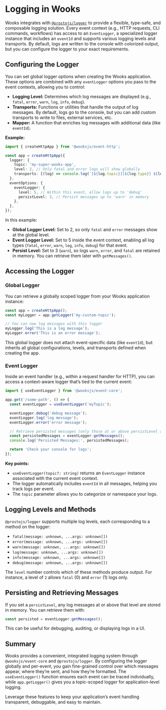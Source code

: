 # Logging in Wooks

Wooks integrates with [`@prostojs/logger`](https://github.com/prostojs/logger) to provide a flexible, type-safe, and composable logging solution. Every event context (e.g., HTTP requests, CLI commands, workflows) has access to an `EventLogger`, a specialized logger instance that includes an `eventId` and supports various logging levels and transports. By default, logs are written to the console with colorized output, but you can configure the logger to your exact requirements.

## Configuring the Logger

You can set global logger options when creating the Wooks application. These options are combined with any `eventLogger` options you pass to the event contexts, allowing you to control:

- **Logging Level:** Determines which log messages are displayed (e.g., `fatal`, `error`, `warn`, `log`, `info`, `debug`).
- **Transports:** Functions or utilities that handle the output of log messages. By default, logs go to the console, but you can add custom transports to write to files, external services, etc.
- **Mapper:** A function that enriches log messages with additional data (like `eventId`).

**Example:**

```ts
import { createHttpApp } from '@wooksjs/event-http';

const app = createHttpApp({
  logger: {
    topic: 'my-super-wooks-app',
    level: 2, // Only fatal and error logs will show globally
    transports: [(log) => console.log(`[${log.topic}][${log.type}] ${log.timestamp}`, ...log.messages)],
  },
  eventOptions: {
    eventLogger: {
      level: 5, // Within this event, allow logs up to 'debug'
      persistLevel: 3, // Persist messages up to 'warn' in memory
    },
  },
});
```

In this example:

- **Global Logger Level:** Set to 2, so only `fatal` and `error` messages show at the global level.
- **Event Logger Level:** Set to 5 inside the event context, enabling all log types (`fatal`, `error`, `warn`, `log`, `info`, `debug`) for that event.
- **Persist Level:** Set to 3 (`warn`), so logs `warn`, `error`, and `fatal` are retained in memory. You can retrieve them later with `getMessages()`.

## Accessing the Logger

### Global Logger

You can retrieve a globally scoped logger from your Wooks application instance:

```ts
const app = createHttpApp();
const myLogger = app.getLogger('my-custom-topic');

// You can now log messages with this logger
myLogger.log('This is a log message');
myLogger.error('This is an error message');
```

This global logger does not attach event-specific data (like `eventId`), but inherits all global configurations, levels, and transports defined when creating the app.

### Event Logger

Inside an event handler (e.g., within a request handler for HTTP), you can access a context-aware logger that’s tied to the current event:

```ts
import { useEventLogger } from '@wooksjs/event-core';

app.get('/some-path', () => {
  const eventLogger = useEventLogger('myTopic');

  eventLogger.debug('debug message');
  eventLogger.log('log message');
  eventLogger.error('error message');

  // Retrieve persisted messages (only those at or above persistLevel are stored)
  const persistedMessages = eventLogger.getMessages();
  console.log('Persisted Messages:', persistedMessages);

  return 'Check your console for logs';
});
```

**Key points:**

- `useEventLogger(topic?: string)` returns an `EventLogger` instance associated with the current event context.
- The logger automatically includes `eventId` in all messages, helping you track logs per event.
- The `topic` parameter allows you to categorize or namespace your logs.

## Logging Levels and Methods

`@prostojs/logger` supports multiple log levels, each corresponding to a method on the logger:

- `fatal(message: unknown, ...args: unknown[])`
- `error(message: unknown, ...args: unknown[])`
- `warn(message: unknown, ...args: unknown[])`
- `log(message: unknown, ...args: unknown[])`
- `info(message: unknown, ...args: unknown[])`
- `debug(message: unknown, ...args: unknown[])`

The `level` number controls which of these methods produce output. For instance, a level of `2` allows `fatal` (0) and `error` (1) logs only.

## Persisting and Retrieving Messages

If you set a `persistLevel`, any log messages at or above that level are stored in memory. You can retrieve them with:

```ts
const persisted = eventLogger.getMessages();
```

This can be useful for debugging, auditing, or displaying logs in a UI.

## Summary

Wooks provides a convenient, integrated logging system through `@wooksjs/event-core` and `@prostojs/logger`. By configuring the logger globally and per-event, you gain fine-grained control over which messages appear, where they’re sent, and how they’re formatted. The `useEventLogger()` function ensures each event can be traced individually, while `app.getLogger()` gives you a topic-scoped logger for application-level logging.

Leverage these features to keep your application’s event handling transparent, debuggable, and easy to maintain.

